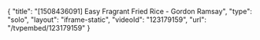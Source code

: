 {
    "title": "[1508436091] Easy Fragrant Fried Rice - Gordon Ramsay",
    "type": "solo",
    "layout": "iframe-static",
    "videoId": "123179159",
    "url": "\/tvpembed\/123179159"
}